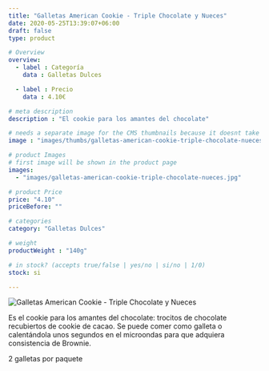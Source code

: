 ```yaml
---
title: "Galletas American Cookie - Triple Chocolate y Nueces"
date: 2020-05-25T13:39:07+06:00
draft: false
type: product

# Overview
overview:
  - label : Categoría
    data : Galletas Dulces

  - label : Precio
    data : 4.10€

# meta description
description : "El cookie para los amantes del chocolate"

# needs a separate image for the CMS thumbnails because it doesnt take arrays (slideshow images)
image : "images/thumbs/galletas-american-cookie-triple-chocolate-nueces.jpg"

# product Images
# first image will be shown in the product page
images:
  - "images/galletas-american-cookie-triple-chocolate-nueces.jpg"

# product Price
price: "4.10"
priceBefore: ""

# categories
category: "Galletas Dulces"

# weight
productWeight : "140g"

# in stock? (accepts true/false | yes/no | si/no | 1/0)
stock: si

---
```

![Galletas American Cookie - Triple Chocolate y Nueces](/images/galletas-american-cookie-triple-chocolate-nueces.jpg "Galletas American Cookie - Triple Chocolate y Nueces")

Es el cookie para los amantes del chocolate: trocitos de chocolate recubiertos de cookie de cacao. Se puede comer como galleta o calentándola unos segundos en el microondas para que adquiera consistencia de Brownie.

2 galletas por paquete

